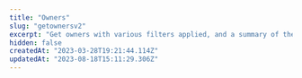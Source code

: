 ```yaml
---
title: "Owners"
slug: "getownersv2"
excerpt: "Get owners with various filters applied, and a summary of their ownership. Useful for exploring top owners in a collection or attribute."
hidden: false
createdAt: "2023-03-28T19:21:44.114Z"
updatedAt: "2023-08-18T15:11:29.306Z"
---
```

